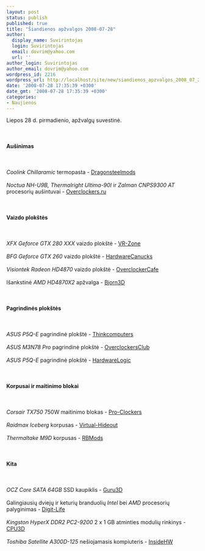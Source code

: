 ```yaml
---
layout: post
status: publish
published: true
title: "Šiandienos apžvalgos 2008-07-28"
author:
  display_name: Suvirintojas
  login: Suvirintojas
  email: dovrim@yahoo.com
  url: ''
author_login: Suvirintojas
author_email: dovrim@yahoo.com
wordpress_id: 2216
wordpress_url: http://localhost/site/new/siandienos_apzvalgos_2008_07_28/
date: '2008-07-28 17:35:39 +0300'
date_gmt: '2008-07-28 17:35:39 +0300'
categories:
- Naujienos
---
```

<p>Liepos 28 d. pirmadienio, apžvalgų suvestinė.<br />
<br><br />
<br><b>Aušinimas</b><br />
<br><br />
<br><i>Coolink Chillaramic</i> termopasta - <a class="ns" href="http://www.dragonsteelmods.com/index.php?option=com_content&amp;task=view&amp;id=8706&amp;Itemid=1">Dragonsteelmods</a><br />
<br><i>Noctua NH-U9B, Thermalright Ultima-90I</i> ir <i>Zalman CNPS9300 AT</i> procesorių aušintuvai - <a class="ns" href="http://www.overclockers.ru/lab/29894.shtml">Overclockers.ru</a><br />
<br><br />
<br><b>Vaizdo plokštės</b><br />
<br><br />
<br><i>XFX Geforce GTX 280 XXX</i> vaizdo plokštė - <a class="ns" href="http://www.vr-zone.com/articles/XFX_GeForce_GTX_280_1GB_XXX%3A_Enough_to_stop_the_competition%3F/5947.html">VR-Zone</a><br />
<br><i>BFG Geforce GTX 260</i> vaizdo plokštė - <a class="ns" href="http://www.hardwarecanucks.com/forum/hardware-canucks-reviews/8869-bfg-geforce-gtx-260-896mb-video-card-review.html">HardwareCanucks</a><br />
<br><i>Visiontek Radeon HD4870</i> vaizdo plokštė - <a class="ns" href="http://www.overclockercafe.com/Reviews/VGA/VisionTek_HD4870/index.htm">OverclockerCafe</a><br />
<br>Išankstinė <i>AMD HD4870X2</i> apžvalga - <a class="ns" href="http://www.bjorn3d.com/read.php?cID=1317">Bjorn3D</a><br />
<br><br />
<br><b>Pagrindinės plokštės</b><br />
<br><br />
<br><i>ASUS P5Q-E</i> pagrindinė plokštė - <a class="ns" href="http://www.thinkcomputers.org/index.php?x=reviews&amp;id=803">Thinkcomputers</a><br />
<br><i>ASUS M3N78 Pro</i> pagrindinė plokštė - <a class="ns" href="http://www.overclockersclub.com/reviews/m3n78pro/">OverclockersClub</a><br />
<br><i>ASUS P5Q-E</i> pagrindinė plokštė - <a class="ns" href="http://hardwarelogic.com/news/132/ARTICLE/4032/2008-07-28.html">HardwareLogic</a><br />
<br><br />
<br><b>Korpusai ir maitinimo blokai</b><br />
<br><br />
<br><i>Corsair TX750</i> 750W maitinimo blokas - <a class="ns" href="http://www.pro-clockers.com/reviews/?id=79">Pro-Clockers</a><br />
<br><i>Raidmax Iceberg</i> korpusas - <a class="ns" href="http://www.virtual-hideout.net/reviews/Raidmax_ICEBERG_Case/index.shtml">Virtual-Hideout</a><br />
<br><i>Thermaltake M9D</i> korpusas - <a class="ns" href="http://www.rbmods.com/Articles/Thermaltake/M9D_case/1.php">RBMods</a><br />
<br><br />
<br><b>Kita</b><br />
<br><br />
<br><i>OCZ Core SATA 64GB</i> SSD kaupiklis - <a class="ns" href="http://guru3d.com/article/ocz-core-sata-64gb-solid-state-drive-review/">Guru3D</a><br />
<br>Galingiausių dviejų ir keturių branduolių <i>Intel</i> bei <i>AMD</i> procesorių palyginimas - <a class="ns" href="http://www.digit-life.com/articles3/cpu/amd-athlon-64-x2-6400-p1.html">Digit-Life</a><br />
<br><i>Kingston HyperX DDR2 PC2-9200</i> 2 x 1 GB atminties modulių rinkinys - <a class="ns" href="http://www.cpu3d.com/content/view/5430/70/">CPU3D</a><br />
<br><i>Toshiba Satellite A300D-125</i> nešiojamasis kompiuteris - <a class="ns" href="http://www.insidehw.com/Reviews/Notebooks/Toshiba-Satellite-A300D-125.html">InsideHW</a><br />
<br><br />
<br><br />
<br></p>
